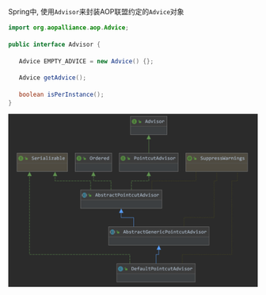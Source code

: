 

Spring中, 使用`Advisor`来封装AOP联盟约定的`Advice`对象

```java
import org.aopalliance.aop.Advice;

public interface Advisor {

   Advice EMPTY_ADVICE = new Advice() {};

   Advice getAdvice();
  
   boolean isPerInstance();
}
```



![image-20210301005237678](img/image-20210301005237678.png)